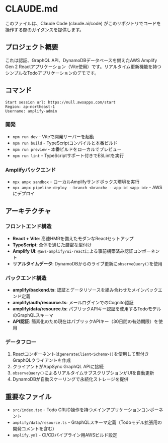 # CLAUDE.md

このファイルは、Claude Code (claude.ai/code) がこのリポジトリでコードを操作する際のガイダンスを提供します。

## プロジェクト概要

これは認証、GraphQL API、DynamoDBデータベースを備えたAWS Amplify Gen 2 Reactアプリケーション（Vite使用）です。リアルタイム更新機能を持つシンプルなTodoアプリケーションのデモです。

## コマンド

```
Start session url: https://null.awsapps.com/start
Region: ap-northeast-1
Username: amplify-admin
```

### 開発
- `npm run dev` - Viteで開発サーバーを起動
- `npm run build` - TypeScriptコンパイルと本番ビルド
- `npm run preview` - 本番ビルドをローカルでプレビュー
- `npm run lint` - TypeScriptサポート付きでESLintを実行

### Amplifyバックエンド
- `npx ampx sandbox` - ローカルAmplifyサンドボックス環境を実行
- `npx ampx pipeline-deploy --branch <branch> --app-id <app-id>` - AWSにデプロイ

## アーキテクチャ

### フロントエンド構造
- **React + Vite**: 高速HMRを備えたモダンなReactセットアップ
- **TypeScript**: 全体を通じた厳密な型付け
- **Amplify UI**: `@aws-amplify/ui-react`による事前構築済み認証コンポーネント
- **リアルタイムデータ**: DynamoDBからのライブ更新に`observeQuery()`を使用

### バックエンド構造
- **amplify/backend.ts**: 認証とデータリソースを組み合わせたメインバックエンド定義
- **amplify/auth/resource.ts**: メールログインでのCognito認証
- **amplify/data/resource.ts**: パブリックAPIキー認証を使用するTodoモデルのGraphQLスキーマ
- **API認証**: 簡素化のため現在はパブリックAPIキー（30日間の有効期限）を使用

### データフロー
1. Reactコンポーネントは`generateClient<Schema>()`を使用して型付きGraphQLクライアントを作成
2. クライアントがAppSync GraphQL APIに接続
3. `observeQuery()`によるリアルタイムサブスクリプションがUIを自動更新
4. DynamoDBが自動スケーリングで永続化ストレージを提供

## 重要なファイル
- `src/index.tsx` - Todo CRUD操作を持つメインアプリケーションコンポーネント
- `amplify/data/resource.ts` - GraphQLスキーマ定義（Todoモデル拡張用の開発コメントを含む）
- `amplify.yml` - CI/CDパイプライン用AWSビルド設定